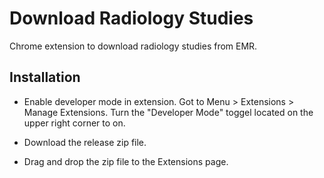 # Download Radiology Studies

Chrome extension to download radiology studies from EMR.

## Installation

* Enable developer mode in extension. Got to Menu > Extensions > Manage Extensions. Turn the "Developer Mode" toggel located on the upper right corner to on.

* Download the release zip file.

* Drag and drop the zip file to the Extensions page.